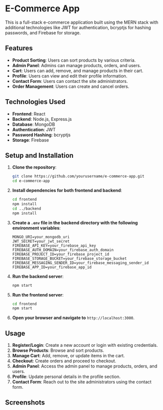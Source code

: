 # E-Commerce App

This is a full-stack e-commerce application built using the MERN stack with additional technologies like JWT for authentication, bcryptjs for hashing passwords, and Firebase for storage.

## Features

- **Product Sorting**: Users can sort products by various criteria.
- **Admin Panel**: Admins can manage products, orders, and users.
- **Cart**: Users can add, remove, and manage products in their cart.
- **Profile**: Users can view and edit their profile information.
- **Contact Form**: Users can contact the site administrators.
- **Order Management**: Users can create and cancel orders.

## Technologies Used

- **Frontend**: React
- **Backend**: Node.js, Express.js
- **Database**: MongoDB
- **Authentication**: JWT
- **Password Hashing**: bcryptjs
- **Storage**: Firebase

## Setup and Installation

1. **Clone the repository**:

   ```sh
   git clone https://github.com/yourusername/e-commerce-app.git
   cd e-commerce-app
   ```

2. **Install dependencies for both frontend and backend**:

   ```sh
   cd frontend
   npm install
   cd ../backend
   npm install
   ```

3. **Create a `.env` file in the backend directory with the following environment variables**:

   ```env
   MONGO_URI=your_mongodb_uri
   JWT_SECRET=your_jwt_secret
   FIREBASE_API_KEY=your_firebase_api_key
   FIREBASE_AUTH_DOMAIN=your_firebase_auth_domain
   FIREBASE_PROJECT_ID=your_firebase_project_id
   FIREBASE_STORAGE_BUCKET=your_firebase_storage_bucket
   FIREBASE_MESSAGING_SENDER_ID=your_firebase_messaging_sender_id
   FIREBASE_APP_ID=your_firebase_app_id
   ```

4. **Run the backend server**:

   ```sh
   npm start
   ```

5. **Run the frontend server**:

   ```sh
   cd frontend
   npm start
   ```

6. **Open your browser and navigate to** `http://localhost:3000`.

## Usage

1. **Register/Login**: Create a new account or login with existing credentials.
2. **Browse Products**: Browse and sort products.
3. **Manage Cart**: Add, remove, or update items in the cart.
4. **Checkout**: Create orders and proceed to checkout.
5. **Admin Panel**: Access the admin panel to manage products, orders, and users.
6. **Profile**: Update personal details in the profile section.
7. **Contact Form**: Reach out to the site administrators using the contact form.

## Screenshots

<!-- Add your screenshots here -->
